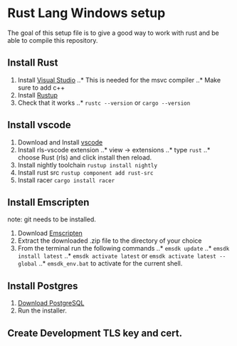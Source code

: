 # Rust Lang Windows setup

The goal of this setup file is to give a good way to work with rust and be able to compile this repository.

## Install Rust

1. Install [Visual Studio](https://www.visualstudio.com/)
..* This is needed for the msvc compiler
..* Make sure to add c++
2. Install [Rustup](https://www.rust-lang.org/en-US/)
3. Check that it works
..* `rustc --version` or `cargo --version`

## Install vscode

1. Download and Install [vscode](https://www.visualstudio.com/)
2. Install rls-vscode extension
..* view -> extensions
..* type `rust`
..* choose Rust (rls) and click install then reload.
3. Install nightly toolchain `rustup install nightly`
4. Install rust src `rustup component add rust-src`
5. Install racer `cargo install racer`

## Install Emscripten

note: git needs to be installed.

1. Download [Emscripten](https://kripken.github.io/emscripten-site/docs/getting_started/downloads.html)
2. Extract the downloaded .zip file to the directory of your choice
3. From the terminal run the following commands
..* `emsdk update`
..* `emsdk install latest`
..* `emsdk activate latest` or `emsdk activate latest --global`
..* `emsdk_env.bat` to activate for the current shell.

## Install Postgres

1. [Download PostgreSQL](https://www.postgresql.org/download/)
2. Run the installer.

## Create Development TLS key and cert.
